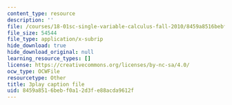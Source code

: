 ```yaml
---
content_type: resource
description: ''
file: /courses/18-01sc-single-variable-calculus-fall-2010/8459a8516bebf0a12d3fe88acda9612f_BSAA0akmPEU.srt
file_size: 54544
file_type: application/x-subrip
hide_download: true
hide_download_original: null
learning_resource_types: []
license: https://creativecommons.org/licenses/by-nc-sa/4.0/
ocw_type: OCWFile
resourcetype: Other
title: 3play caption file
uid: 8459a851-6beb-f0a1-2d3f-e88acda9612f
---
```

